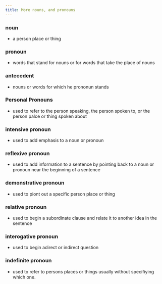 ```yaml
---
title: More nouns, and pronouns
---
```


### noun
- a person place or thing

### pronoun
- words that stand for nouns or for words that take the place of nouns

### antecedent
- nouns or words for which he prononun stands

### Personal Pronouns
- used to refer to the person speaking, the person spoken to, or the person palce or thing spoken about

### intensive pronoun
- used to add emphasis to a noun or pronoun

### reflexive pronoun
- used to add information to a sentence by pointing back to a noun or pronoun near the beginning of a sentence

### demonstrative pronoun
- used to piont out a specific person place or thing

### relative pronoun
- used to begin a subordinate clause and relate it to another idea in the sentence

### interogative pronoun
- used to begin adirect or indirect question

### indefinite pronoun
- used to refer to persons places or things usually without specifiying which one.